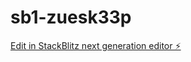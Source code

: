 # sb1-zuesk33p

[Edit in StackBlitz next generation editor ⚡️](https://stackblitz.com/~/github.com/Abdulbaasith27/sb1-zuesk33p)